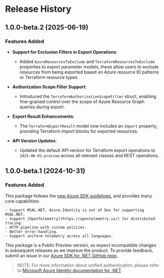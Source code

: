 # Release History

## 1.0.0-beta.2 (2025-06-19)

### Features Added

- **Support for Exclusion Filters in Export Operations**:

  - Added `AzureResourcesToExclude` and `TerraformResourcesToExclude` properties to export parameter models,
    these allow users to exclude resources from being exported based on Azure resource ID patterns or Terraform resource types.

- **Authorization Scope Filter Support**:

  - Introduced the `TerraformAuthorizationScopeFilter` struct, enabling fine-grained control over the scope of Azure Resource Graph queries during export.

- **Export Result Enhancements**:
  - The `TerraformExportResult` model now includes an `Import` property, providing Terraform import blocks for exported resources.

- **API Version Updates**:
  - Updated the default API version for Terraform export operations to `2025-06-01-preview` across all relevant classes and REST operations.

## 1.0.0-beta.1 (2024-10-31)

### Features Added

This package follows the [new Azure SDK guidelines](https://azure.github.io/azure-sdk/general_introduction.html), and provides many core capabilities:

    - Support MSAL.NET, Azure.Identity is out of box for supporting MSAL.NET.
    - Support [OpenTelemetry](https://opentelemetry.io/) for distributed tracing.
    - HTTP pipeline with custom policies.
    - Better error-handling.
    - Support uniform telemetry across all languages.

This package is a Public Preview version, so expect incompatible changes in subsequent releases as we improve the product. To provide feedback, submit an issue in our [Azure SDK for .NET GitHub repo](https://github.com/Azure/azure-sdk-for-net/issues).

> NOTE: For more information about unified authentication, please refer to [Microsoft Azure Identity documentation for .NET](https://learn.microsoft.com/dotnet/api/overview/azure/identity-readme?view=azure-dotnet).
